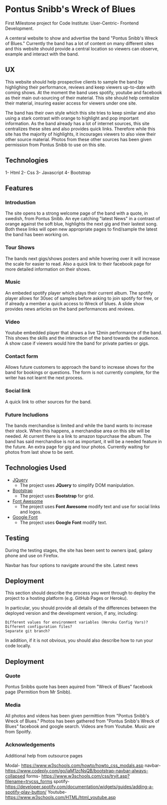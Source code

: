 # Pontus Snibb's Wreck of Blues

First Milestone project for Code Institute: User-Centric- Frontend Development.

A centeral website to show and advertise the band "Pontus Snibb's Wreck of Blues."
Currently the band has a lot of content on many different sites and this website should provide a central location so viewers can observe, example and interact with the band.

## UX

 This website should help prospective clients to sample the band by highlighing their performance, reviews and keep viewers up-to-date with coming shows. At the moment the band uses spotify, youtube and facebook as their main out-sourcing of their material. This site should help centralize their material, insuring easier access for viewers under one site.

The band has their own style which this site tries to keep similar and also using a stark contrast with orange to highlight and pop important information. As the band already has a lot of internet sources, this site centralizes these sites and also provides quick links. Therefore while this site has the majority of highlights, it incourages viewers to also view their other source material. Photos from these other sources has been given permission from Pontus Snibb to use on this site.

## Technologies

1- Html
2- Css
3- Javascript
4- Bootstrap

## Features

### Introdustion 
The site opens to a strong welcome page of the band with a quote, in swedish, from Pontus Snibb. An eye catching "latest News" in a contrast of orange against the soft blue, highlights the next gig and their lastest song. Both these links will open new appropriate pages to find/sample the latest the band has been working on.

### Tour Shows 
The bands next gigs/shows posters and while hovering over it will increase the scale for easier to read. Also a quick link to their facebook page for more detailed information on their shows.

### Music 
An embeded spotify player which plays their current album. The spotify player allows for 30sec of samples before asking to join spotify for free, or if already a member a quick access to Wreck of blues. A slide show provides news articles on the band performances and reviews.

### Video 
Youtube embedded player that shows a live 12min performance of the band. This shows the skills and the interaction of the band towards the audience. A show case if viewers would hire the band for private parties or gigs.

### Contact form 
Allows future customers to approach the band to increase shows for the band for bookings or questions.
The form is not currently complete, for the writer has not learnt the next process. 

### Social link 
A quick link to other sources for the band.

### Future Includions

The bands merchandise is limited and while the band wants to increase their stock. When this happens, a merchandise area on this site will be needed. At current there is a link to amazon topurchase the album. The band has said merchandise is not as important, it will be a needed feature in the future. 
An extra page for gig and tour photos. Currently waiting for photos from last show to be sent. 
 
## Technologies Used

- [JQuery](https://jquery.com)
    - The project uses **JQuery** to simplify DOM manipulation.
- [Bootstrap](https://getbootstrap.com/)
    - The project uses **Bootstrap** for grid.
- [Font Awesome](https://fontawesome.com/)
    - The project uses **Font Awesome** modify text and use for social links and logos.
- [Google Font](https://fonts.google.com/)
    - The project uses **Google Font** modify text.

## Testing

During the testing stages, the site has been sent to owners ipad, galaxy phone and use on Firefox.

Navbar has four options to navigate around the site.
Latest news 

## Deployment

This section should describe the process you went through to deploy the project to a hosting platform (e.g. GitHub Pages or Heroku).

In particular, you should provide all details of the differences between the deployed version and the development version, if any, including:

    Different values for environment variables (Heroku Config Vars)?
    Different configuration files?
    Separate git branch?

In addition, if it is not obvious, you should also describe how to run your code locally.

## Deployment

### Quote
Pontus Snibbs quote has been aquired from "Wreck of Blues" facebook page (Permition from Mr Snibb).

### Media
All photos and videos has been given permittion from "Pontus Snibb's Wreck of Blues." 
Photos has been gathered from "Pontus Snibb's Wreck of Blues" facebook and google search.
Videos are from Youtube.
Music are from Spoitfy.

### Acknowledgements

Additional help from outsource pages

Modal-  https://www.w3schools.com/howto/howto_css_modals.asp
navbar- https://www.codeply.com/go/iaM1zcNsQB/bootstrap-navbar-always-collapsed
forms- https://www.w3schools.com/css/tryit.asp?filename=trycss_forms
spotify- https://developer.spotify.com/documentation/widgets/guides/adding-a-spotify-play-button/
Youtube- https://www.w3schools.com/HTML/html_youtube.asp